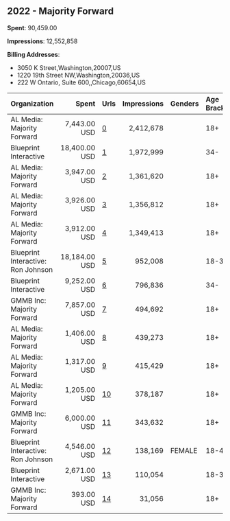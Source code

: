 ## 2022 - Majority Forward 
**Spent**: 90,459.00

**Impressions**: 12,552,858

**Billing Addresses**: 
- 3050 K Street,Washington,20007,US
- 1220 19th Street NW,Washington,20036,US
- 222 W Ontario, Suite 600,,Chicago,60654,US

|Organization|Spent|Urls|Impressions|Genders|Age Brackets|Country Codes|Billing Addresses|
|:---|---:|:---|---:|:---|:---|:---|:---|
|AL Media: Majority Forward|7,443.00 USD|[0](https://www.snap.com/political-ads/asset/b8524db62d3930ff1b0cddfd4551e137ad21bc0a18f17d7a7873b556e0af3723?mediaType=mp4)|2,412,678||18+|united states|"222 W Ontario, Suite 600,,Chicago,60654,US"|
|Blueprint Interactive|18,400.00 USD|[1](https://www.snap.com/political-ads/asset/014eff73b43f83e3fd4a7228c31c24b51f5251afd61c6e48c44ac5b87ca796ac?mediaType=mp4)|1,972,999||34-|united states|"1220 19th Street NW,Washington,20036,US"|
|AL Media: Majority Forward|3,947.00 USD|[2](https://www.snap.com/political-ads/asset/2cafe1dcb4b43cc0ae8b8a4c6955bf44d547aea7c1ef27d148fb976c2513a701?mediaType=mp4)|1,361,620||18+|united states|"222 W Ontario, Suite 600,,Chicago,60654,US"|
|AL Media: Majority Forward|3,926.00 USD|[3](https://www.snap.com/political-ads/asset/4420e734ae159ba9f357b9c736cf8c9efb80561129b421e82052ae370b30b363?mediaType=mp4)|1,356,812||18+|united states|"222 W Ontario, Suite 600,,Chicago,60654,US"|
|AL Media: Majority Forward|3,912.00 USD|[4](https://www.snap.com/political-ads/asset/e8ad055fcaaac94e0e10fe069ab11d4e097ce910b2f13562fb4ca8ab1dcefe4f?mediaType=mp4)|1,349,413||18+|united states|"222 W Ontario, Suite 600,,Chicago,60654,US"|
|Blueprint Interactive: Ron Johnson|18,184.00 USD|[5](https://www.snap.com/political-ads/asset/bcc7219f267027ab2aec68621892295dc766886f3ffc6789d5144b0dcbf732c3?mediaType=mp4)|952,008||18-30|united states|"1220 19th Street NW,Washington,20036,US"|
|Blueprint Interactive|9,252.00 USD|[6](https://www.snap.com/political-ads/asset/d6f249165eef75892e620cdc7dd7429392288ea8a0698ed827dd3f0338bca108?mediaType=mp4)|796,836||34-|united states|"1220 19th Street NW,Washington,20036,US"|
|GMMB  Inc: Majority Forward|7,857.00 USD|[7](https://www.snap.com/political-ads/asset/11b1127269e0efd2272dbffddb7da6e9bc8c7cfee3722cbc8ec27623ef455e21?mediaType=mp4)|494,692||18+|united states|"3050 K Street,Washington,20007,US"|
|AL Media: Majority Forward|1,406.00 USD|[8](https://www.snap.com/political-ads/asset/2cafe1dcb4b43cc0ae8b8a4c6955bf44d547aea7c1ef27d148fb976c2513a701?mediaType=mp4)|439,273||18+|united states|"222 W Ontario, Suite 600,,Chicago,60654,US"|
|AL Media: Majority Forward|1,317.00 USD|[9](https://www.snap.com/political-ads/asset/e8ad055fcaaac94e0e10fe069ab11d4e097ce910b2f13562fb4ca8ab1dcefe4f?mediaType=mp4)|415,429||18+|united states|"222 W Ontario, Suite 600,,Chicago,60654,US"|
|AL Media: Majority Forward|1,205.00 USD|[10](https://www.snap.com/political-ads/asset/4420e734ae159ba9f357b9c736cf8c9efb80561129b421e82052ae370b30b363?mediaType=mp4)|378,187||18+|united states|"222 W Ontario, Suite 600,,Chicago,60654,US"|
|GMMB  Inc: Majority Forward|6,000.00 USD|[11](https://www.snap.com/political-ads/asset/07625b3763756665b092503c5cfa7010759a0e55a9652af77c17ec36ebc8e6c7?mediaType=mp4)|343,632||18+|united states|"3050 K Street,Washington,20007,US"|
|Blueprint Interactive: Ron Johnson|4,546.00 USD|[12](https://www.snap.com/political-ads/asset/0bd8676d17c15fda7c636c01cf28443c0b576ddb922434b7f38089fe6dc0852e?mediaType=mp4)|138,169|FEMALE|18-45|united states|"1220 19th Street NW,Washington,20036,US"|
|Blueprint Interactive|2,671.00 USD|[13](https://www.snap.com/political-ads/asset/c8e1fe2d5ee3e6030840062b717ac1d0d94f6bb9c02687c561570ca315e174fe?mediaType=mp4)|110,054||18-34|united states|"1220 19th Street NW,Washington,20036,US"|
|GMMB  Inc: Majority Forward|393.00 USD|[14](https://www.snap.com/political-ads/asset/9764ca11dc57b2d08eb5bd771ff2d64ed51676dd8076b76b4bd6be74dcec40a7?mediaType=mp4)|31,056||18+|united states|"3050 K Street,Washington,20007,US"|
